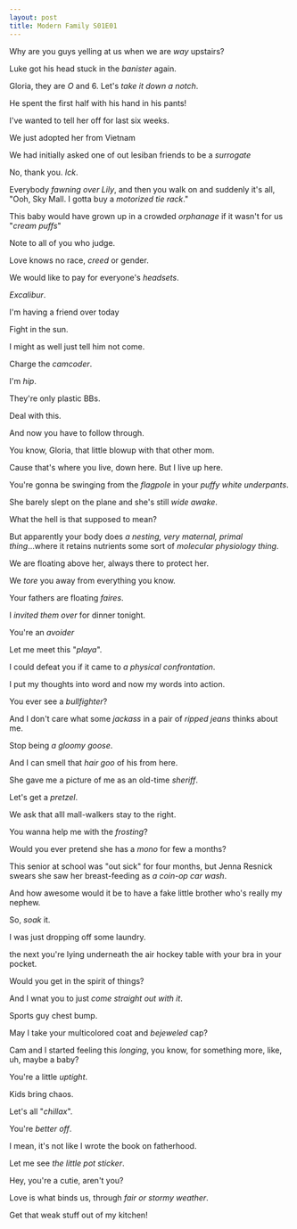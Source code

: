 ```yaml
---
layout: post
title: Modern Family S01E01
---
```

Why are you guys yelling at us when we are _way_ upstairs?

Luke got his head stuck in the _banister_ again.

Gloria, they are _O_ and 6. Let's _take it down a notch_.

He spent the first half with his hand in his pants!

I've wanted to tell her off for last six weeks.

We just adopted her from Vietnam

We had initially asked one of out lesiban friends to be a _surrogate_

No, thank you. _Ick_.

Everybody _fawning over Lily_, and then you walk on and suddenly it's all, "Ooh, Sky Mall. I gotta buy a _motorized tie rack_."

This baby would have grown up in a crowded _orphanage_ if it wasn't for us "_cream puffs_"

Note to all of you who judge.

Love knows no race, _creed_ or gender.

We would like to pay for everyone's _headsets_.

_Excalibur_.

I'm having a friend over today

Fight in the sun.

I might as well just tell him not come.

Charge the _camcoder_.

I'm _hip_.

They're only plastic BBs.

Deal with this.

And now you have to follow through.

You know, Gloria, that little blowup with that other mom.

Cause that's where you live, down here. But I live up here.

You're gonna be swinging from the _flagpole_ in your _puffy white underpants_.

She barely slept on the plane and she's still _wide awake_.

What the hell is that supposed to mean?

But apparently your body does _a nesting, very maternal, primal thing_...where it retains nutrients some sort of _molecular physiology thing_.

We are floating above her, always there to protect her.

We _tore_ you away from everything you know.

Your fathers are floating _faires_.

I _invited them over_ for dinner tonight.

You're an _avoider_

Let me meet this "_playa_".

I could defeat you if it came to _a physical confrontation_.

I put my thoughts into word and now my words into action.

You ever see a _bullfighter_?

And I don't care what some _jackass_ in a pair of _ripped jeans_ thinks about me.

Stop being _a gloomy goose_.

And I can smell that _hair goo_ of his from here.

She gave me a picture of me as an old-time _sheriff_.

Let's get a _pretzel_.

We ask that alll mall-walkers stay to the right.

You wanna help me with the _frosting_?

Would you ever pretend she has a _mono_ for few a months?

This senior at school was "out sick" for four months, but Jenna Resnick swears she saw her breast-feeding as _a coin-op car wash_.

And how awesome would it be to have a fake little brother who's really my nephew.

So, _soak_ it.

I was just dropping off some laundry.

the next you're lying underneath the air hockey table with your bra in your pocket.

Would you get in the spirit of things?

And I wnat you to just _come straight out with it_.

Sports guy chest bump.

May I take your multicolored coat and _bejeweled_ cap?

Cam and I started feeling this _longing_, you know, for something more, like, uh, maybe a baby?

You're a little _uptight_.

Kids bring chaos.

Let's all "_chillax_".

You're _better off_.

I mean, it's not like I wrote the book on fatherhood.

Let me see _the little pot sticker_.

Hey, you're a cutie, aren't you?

Love is what binds us, through _fair or stormy weather_.

Get that weak stuff out of my kitchen!


